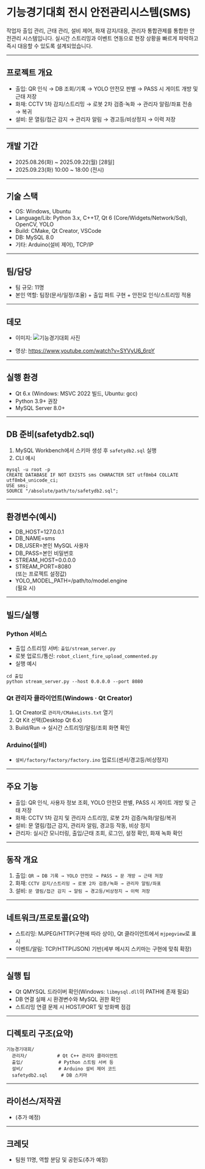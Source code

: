# 기능경기대회 전시 안전관리시스템(SMS)

작업자 출입 관리, 근태 관리, 설비 제어, 화재 감지/대응, 관리자 통합관제를 통합한 안전관리 시스템입니다. 실시간 스트리밍과 이벤트 연동으로 현장 상황을 빠르게 파악하고 즉시 대응할 수 있도록 설계되었습니다.

---

## 프로젝트 개요
- 출입: QR 인식 → DB 조회/기록 → YOLO 안전모 판별 → PASS 시 게이트 개방 및 근태 저장
- 화재: CCTV 1차 감지/스트리밍 → 로봇 2차 검증·녹화 → 관리자 알림/좌표 전송 → 복귀
- 설비: 문 열림/접근 감지 → 관리자 알림 → 경고등/비상정지 → 이력 저장

---

## 개발 기간
- 2025.08.26(화) ~ 2025.09.22(월) [28일]
- 2025.09.23(화) 10:00 ~ 18:00 (전시)

---

## 기술 스택
- OS: Windows, Ubuntu
- Language/Lib: Python 3.x, C++17, Qt 6 (Core/Widgets/Network/Sql), OpenCV, YOLO
- Build: CMake, Qt Creator, VSCode
- DB: MySQL 8.0
- 기타: Arduino(설비 제어), TCP/IP

---

## 팀/담당
- 팀 규모: 11명
- 본인 역할: 팀장(문서/일정/조율) + 출입 파트 구현 + 안전모 인식/스트리밍 적용

---

## 데모
- 이미지: ![기능경기대회 사진](https://github.com/user-attachments/assets/651a50d2-85aa-46cd-8a12-89577680cea2)

- 영상: https://www.youtube.com/watch?v=SYVyU6_6rpY

---

## 실행 환경
- Qt 6.x (Windows: MSVC 2022 빌드, Ubuntu: gcc)
- Python 3.9+ 권장
- MySQL Server 8.0+

---

## DB 준비(safetydb2.sql)
1) MySQL Workbench에서 스키마 생성 후 `safetydb2.sql` 실행
2) CLI 예시
```
mysql -u root -p
CREATE DATABASE IF NOT EXISTS sms CHARACTER SET utf8mb4 COLLATE utf8mb4_unicode_ci;
USE sms;
SOURCE "/absolute/path/to/safetydb2.sql";
```

---

## 환경변수(예시)
- DB_HOST=127.0.0.1
- DB_NAME=sms
- DB_USER=본인 MySQL 사용자
- DB_PASS=본인 비밀번호
- STREAM_HOST=0.0.0.0
- STREAM_PORT=8080  
  (또는 프로젝트 설정값)
- YOLO_MODEL_PATH=/path/to/model.engine  
  (필요 시)

---

## 빌드/실행
### Python 서비스
- 출입 스트리밍 서버: `출입/stream_server.py`
- 로봇 업로드/통신: `robot_client_fire_upload_commented.py`
- 실행 예시
```
cd 출입
python stream_server.py --host 0.0.0.0 --port 8080
```

### Qt 관리자 클라이언트(Windows · Qt Creator)
1) Qt Creator로 `관리자/CMakeLists.txt` 열기
2) Qt Kit 선택(Desktop Qt 6.x)
3) Build/Run → 실시간 스트리밍/알림/조회 화면 확인

### Arduino(설비)
- `설비/factory/factory/factory.ino` 업로드(센서/경고등/비상정지)

---

## 주요 기능
- 출입: QR 인식, 사용자 정보 조회, YOLO 안전모 판별, PASS 시 게이트 개방 및 근태 저장
- 화재: CCTV 1차 감지 및 관리자 스트리밍, 로봇 2차 검증/녹화/알림/복귀
- 설비: 문 열림/접근 감지, 관리자 알림, 경고등 작동, 비상 정지
- 관리자: 실시간 모니터링, 출입/근태 조회, 로그인, 설정 확인, 화재 녹화 확인

---

## 동작 개요
1) 출입: `QR → DB 기록 → YOLO 안전모 → PASS → 문 개방 → 근태 저장`
2) 화재: `CCTV 감지/스트리밍 → 로봇 2차 검증/녹화 → 관리자 알림/좌표`
3) 설비: `문 열림/접근 감지 → 알림 → 경고등/비상정지 → 이력 저장`

---

## 네트워크/프로토콜(요약)
- 스트리밍: MJPEG/HTTP(구현에 따라 상이), Qt 클라이언트에서 `mjpegview`로 표시
- 이벤트/알림: TCP/HTTP(JSON) 기반(세부 메시지 스키마는 구현에 맞춰 확장)

---

## 실행 팁
- Qt QMYSQL 드라이버 확인(Windows: `libmysql.dll`이 PATH에 존재 필요)
- DB 연결 실패 시 환경변수와 MySQL 권한 확인
- 스트리밍 연결 문제 시 HOST/PORT 및 방화벽 점검

---

## 디렉토리 구조(요약)
```
기능경기대회/
  관리자/           # Qt C++ 관리자 클라이언트
  출입/             # Python 스트림 서버 등
  설비/             # Arduino 설비 제어 코드
  safetydb2.sql     # DB 스키마
```

---

## 라이선스/저작권
- (추가 예정)

---

## 크레딧
- 팀원 11명, 역할 분담 및 공헌도(추가 예정)


